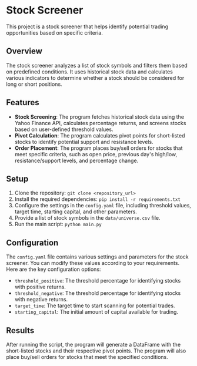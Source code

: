 # Stock Screener

This project is a stock screener that helps identify potential trading opportunities based on specific criteria.

## Overview

The stock screener analyzes a list of stock symbols and filters them based on predefined conditions. It uses historical stock data and calculates various indicators to determine whether a stock should be considered for long or short positions.

## Features

- **Stock Screening**: The program fetches historical stock data using the Yahoo Finance API, calculates percentage returns, and screens stocks based on user-defined threshold values.
- **Pivot Calculation**: The program calculates pivot points for short-listed stocks to identify potential support and resistance levels.
- **Order Placement**: The program places buy/sell orders for stocks that meet specific criteria, such as open price, previous day's high/low, resistance/support levels, and percentage change.

## Setup

1. Clone the repository: `git clone <repository_url>`
2. Install the required dependencies: `pip install -r requirements.txt`
3. Configure the settings in the `config.yaml` file, including threshold values, target time, starting capital, and other parameters.
4. Provide a list of stock symbols in the `data/universe.csv` file.
5. Run the main script: `python main.py`

## Configuration

The `config.yaml` file contains various settings and parameters for the stock screener. You can modify these values according to your requirements. Here are the key configuration options:

- `threshold_positive`: The threshold percentage for identifying stocks with positive returns.
- `threshold_negative`: The threshold percentage for identifying stocks with negative returns.
- `target_time`: The target time to start scanning for potential trades.
- `starting_capital`: The initial amount of capital available for trading.

## Results

After running the script, the program will generate a DataFrame with the short-listed stocks and their respective pivot points. The program will also place buy/sell orders for stocks that meet the specified conditions.
